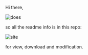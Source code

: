 Hi there, 

![does](https://github.com/Shakermixer/XL2RVN/assets/99077637/0a00b70c-d003-443f-b6c6-ebf2c897c9f8)


so all the readme info is in this repo:

![site](https://shakermixer.github.io/XL2RVNSITE/)




for view, download and modification.
